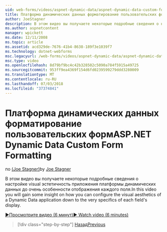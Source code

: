 ```yaml
---
uid: web-forms/videos/aspnet-dynamic-data/aspnet-dynamic-data-custom-form-formatting
title: Платформа динамических данных форматирование пользовательских форм | Документация Майкрософт
author: JoeStagner
description: В этом видео вы получаете некоторые подробные сведения о настройке visual эстетичность приложения до очень особенности платформы динамических данных из каждого файла...
ms.author: aspnetcontent
manager: wpickett
ms.date: 12/11/2008
ms.topic: article
ms.assetid: acd329de-7676-41b4-8638-189f3e1039f7
ms.technology: dotnet-webforms
msc.legacyurl: /web-forms/videos/aspnet-dynamic-data/aspnet-dynamic-data-custom-form-formatting
msc.type: video
ms.openlocfilehash: 8d79bf9bc4c42b328502c5090a784f5915a49725
ms.sourcegitcommit: 953ff9ea4369f154d6fd0239599279ddd3280009
ms.translationtype: MT
ms.contentlocale: ru-RU
ms.lasthandoff: 07/03/2018
ms.locfileid: "37374841"
---
```

<a name="aspnet-dynamic-data-custom-form-formatting"></a><span data-ttu-id="77c08-103">Платформа динамических данных форматирование пользовательских форм</span><span class="sxs-lookup"><span data-stu-id="77c08-103">ASP.NET Dynamic Data Custom Form Formatting</span></span>
====================
<span data-ttu-id="77c08-104">по [(Joe Stagner)](https://github.com/JoeStagner)</span><span class="sxs-lookup"><span data-stu-id="77c08-104">by [Joe Stagner](https://github.com/JoeStagner)</span></span>

<span data-ttu-id="77c08-105">В этом видео вы получаете некоторые подробные сведения о настройке visual эстетичность приложения платформы динамических данных до очень особенности отображения каждого поля.</span><span class="sxs-lookup"><span data-stu-id="77c08-105">In this video you will gain some insight on how you can configure the visual aesthetics of a Dynamic Data application down to the very specifics of each field's display.</span></span>

[<span data-ttu-id="77c08-106">&#9654;Просмотрите видео (6 минут)</span><span class="sxs-lookup"><span data-stu-id="77c08-106">&#9654; Watch video (6 minutes)</span></span>](https://channel9.msdn.com/Blogs/ASP-NET-Site-Videos/aspnet-dynamic-data-custom-form-formatting)

> [!div class="step-by-step"]
> [<span data-ttu-id="77c08-107">Назад</span><span class="sxs-lookup"><span data-stu-id="77c08-107">Previous</span></span>](how-to-create-table-specific-custom-forms-in-an-aspnet-dynamic-data-application.md)
